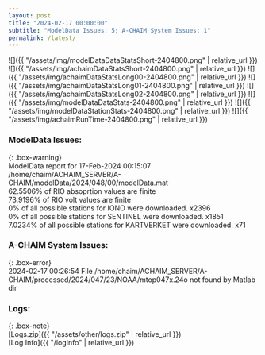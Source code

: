 ```yaml
---
layout: post
title: "2024-02-17 00:00:00"
subtitle: "ModelData Issues: 5; A-CHAIM System Issues: 1"
permalink: /latest/
---
```


![]({{ "/assets/img/modelDataDataStatsShort-2404800.png" | relative_url }})
![]({{ "/assets/img/achaimDataStatsShort-2404800.png" | relative_url }})
![]({{ "/assets/img/achaimDataStatsLong00-2404800.png" | relative_url }})
![]({{ "/assets/img/achaimDataStatsLong01-2404800.png" | relative_url }})
![]({{ "/assets/img/achaimDataStatsLong02-2404800.png" | relative_url }})
![]({{ "/assets/img/modelDataDataStats-2404800.png" | relative_url }})
![]({{ "/assets/img/modelDataStationStats-2404800.png" | relative_url }})
![]({{ "/assets/img/achaimRunTime-2404800.png" | relative_url }})


### ModelData Issues:  
  
{: .box-warning}  
 ModelData report for 17-Feb-2024 00:15:07   
 /home/chaim/ACHAIM_SERVER/A-CHAIM/modelData/2024/048/00/modelData.mat   
 62.5506% of RIO absoprtion values are finite   
 73.9196% of RIO volt values are finite   
 0% of all possible stations for IONO were downloaded. x2396   
 0% of all possible stations for SENTINEL were downloaded. x1851   
 7.0234% of all possible stations for KARTVERKET were downloaded. x71   
  
### A-CHAIM System Issues:  
  
{: .box-error}  
2024-02-17 00:26:54 File /home/chaim/ACHAIM_SERVER/A-CHAIM/processed/2024/047/23/NOAA/mtop047x.24o not found by Matlab dir  

### Logs:  
  
{: .box-note}  
[Logs.zip]({{ "/assets/other/logs.zip" | relative_url }})  
[Log Info]({{ "/logInfo" | relative_url }})  
